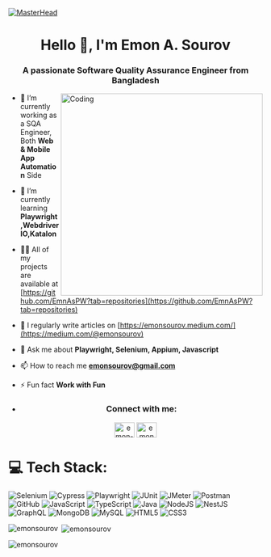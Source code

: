 [![MasterHead](https://s3.amazonaws.com/algoworksupload/new-algoworks/wp-content/uploads/2016/05/18052646/stm_banner.gif)](https://s3.amazonaws.com/algoworksupload/new-algoworks/wp-content/uploads/2016/05/18052646/stm_banner.gif)

<h1 align="center">Hello 👋, I'm Emon A. Sourov</h1>
<h3 align="center">A passionate Software Quality Assurance Engineer from Bangladesh</h3>
<img align="right" alt="Coding" width="400" src="https://qph.fs.quoracdn.net/main-qimg-d99d0e0d22ae73f7d8f6e948fe1e7e44">

- 🔭 I’m currently working as a SQA Engineer, Both **Web & Mobile App Automation** Side

- 🌱 I’m currently learning **Playwright,WebdriverIO,Katalon**

- 👨‍💻 All of my projects are available at [https://github.com/EmnAsPW?tab=repositories](https://github.com/EmnAsPW?tab=repositories)

- 📝 I regularly write articles on [https://emonsourov.medium.com/](https://medium.com/@emonsourov)

- 💬 Ask me about **Playwright, Selenium, Appium, Javascript**

- 📫 How to reach me **emonsourov@gmail.com**

- ⚡ Fun fact **Work with Fun**

- <h3 align="center">Connect with me:</h3>
<p align="center">
<a href="https://linkedin.com/in/emon-a-sourov-095121207" target="blank"><img align="center" src="https://raw.githubusercontent.com/rahuldkjain/github-profile-readme-generator/master/src/images/icons/Social/linked-in-alt.svg" alt="emon-a-sourov-095121207" height="30" width="40" /></a>
<a href="https://www.facebook.com/logos.emon.5/" target="blank"><img align="center" src="https://raw.githubusercontent.com/rahuldkjain/github-profile-readme-generator/master/src/images/icons/Social/facebook.svg" alt="emonsourov" height="30" width="40" /></a>
</p>

# 💻 Tech Stack:

![Selenium](https://img.shields.io/badge/selenium-%2343B02A.svg?style=for-the-badge&logo=selenium&logoColor=white)  ![Cypress](https://img.shields.io/badge/cypress-%23000000.svg?style=for-the-badge&logo=cypress&logoColor=white)  ![Playwright](https://img.shields.io/badge/playwright-%2345ba4b?style=for-the-badge&logo=playwright&logoColor=white)  ![JUnit](https://img.shields.io/badge/junit-%23E34F26.svg?style=for-the-badge&logo=java&logoColor=white) ![JMeter](https://img.shields.io/badge/apache%20jmeter-D22128?style=for-the-badge&logo=apachejmeter&logoColor=white)  ![Postman](https://img.shields.io/badge/postman-%23FF6C37.svg?style=for-the-badge&logo=postman&logoColor=white)  ![GitHub](https://img.shields.io/badge/github-%23121011.svg?style=for-the-badge&logo=github&logoColor=white)  ![JavaScript](https://img.shields.io/badge/javascript-%23323330.svg?style=for-the-badge&logo=javascript&logoColor=%23F7DF1E)  ![TypeScript](https://img.shields.io/badge/typescript-%23007ACC.svg?style=for-the-badge&logo=typescript&logoColor=white)  ![Java](https://img.shields.io/badge/java-%23ED8B00.svg?style=for-the-badge&logo=openjdk&logoColor=white)  ![NodeJS](https://img.shields.io/badge/node.js-6DA55F?style=for-the-badge&logo=node.js&logoColor=white)  ![NestJS](https://img.shields.io/badge/nestjs-%23E0234E.svg?style=for-the-badge&logo=nestjs&logoColor=white) ![GraphQL](https://img.shields.io/badge/-GraphQL-E10098?style=for-the-badge&logo=graphql&logoColor=white) ![MongoDB](https://img.shields.io/badge/MongoDB-%234ea94b.svg?style=for-the-badge&logo=mongodb&logoColor=white)  ![MySQL](https://img.shields.io/badge/mysql-%2300000f.svg?style=for-the-badge&logo=mysql&logoColor=white) ![HTML5](https://img.shields.io/badge/html5-%23E34F26.svg?style=for-the-badge&logo=html5&logoColor=white)  ![CSS3](https://img.shields.io/badge/css3-%231572B6.svg?style=for-the-badge&logo=css3&logoColor=white)



<p><img align="left" src="https://github-readme-stats.vercel.app/api/top-langs?username=EmnAsPW&show_icons=true&locale=en&layout=compact" alt="emonsourov" /></p>

<p>&nbsp;<img align="center" src="https://github-readme-stats.vercel.app/api?username=EmnAsPW&show_icons=true&locale=en" alt="emonsourov" /></p>

<p><img align="center" src="https://github-readme-streak-stats.herokuapp.com/?user=EmnAsPW&" alt="emonsourov" /></p>
